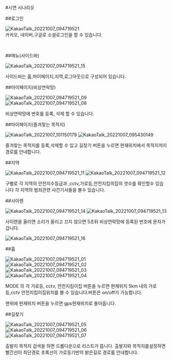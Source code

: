 #시연 시나리오
   
##로그인

![KakaoTalk_20221007_094719521](/uploads/85c3513eed2d1fabea7954c4a96be8b8/KakaoTalk_20221007_094719521.png)
<br>
카카오, 네이버,구글로 소셜로그인을 할 수 있습니다.

<br>

##메뉴(사이드바)

![KakaoTalk_20221007_094719521_15](/uploads/1fbe1df1a6bf5565ccddfb663988659a/KakaoTalk_20221007_094719521_15.png)

사이드바는 홈,마이페이지,지역,로그아웃으로 구성되어 있습니다.

##마이페이지(비상연락망)

![KakaoTalk_20221007_094719521_09](/uploads/8a1475b18664bee5e33b829c607a56d3/KakaoTalk_20221007_094719521_09.png)
![KakaoTalk_20221007_094719521_08](/uploads/c123a943cad6ac95dc59d9e8c460ecf2/KakaoTalk_20221007_094719521_08.png)

비상연락망에 번호를 등록, 삭제 할 수 있습니다.

##마이페이지(즐겨찾는 목적지)

![KakaoTalk_20221007_101150179](/uploads/fa5cf351ea04038822a79553f64988d9/KakaoTalk_20221007_101150179.jpg)
![KakaoTalk_20221007_095430149](/uploads/962cfa162e3497ddf9a016640e63c8ea/KakaoTalk_20221007_095430149.jpg)

즐겨찾는 목적지를 등록,삭제할 수 있고
길찾기 버튼을 누르면 현재위치에서 목적지까지 경로를 안내합니다.

##지역

![KakaoTalk_20221007_094719521_11](/uploads/f3ba7ab537b31ffd7494ce860f0a2e32/KakaoTalk_20221007_094719521_11.png)
![KakaoTalk_20221007_094719521_12](/uploads/4fbc6b74a91dfa91aa00d83ec4f49121/KakaoTalk_20221007_094719521_12.png)

구별로 각 지역의 안전지수등급과  ,cctv,가로등,안전지킴의집의 갯수를 확인할수 있습니다
각 지역의 범죄관련 사건기사들을 볼수 있습니다.

##사이렌

![KakaoTalk_20221007_094719521_14](/uploads/c57d91d29cbba3a82bb64819df06793c/KakaoTalk_20221007_094719521_14.png)
![KakaoTalk_20221007_094719521_13](/uploads/6a0ab1d18eaa488a99253a354f92688e/KakaoTalk_20221007_094719521_13.png)

사이렌을 울리면 소리가 울리고 끄지 않으면 5초뒤 비상연락망에 등록된 번호에 문자가 갑니다.

![KakaoTalk_20221007_094719521_16](/uploads/e05af18847fcbd1f32279f87afe88b4d/KakaoTalk_20221007_094719521_16.png)

##홈

![KakaoTalk_20221007_094719521_01](/uploads/4741b8a8b257a49c10cbc25d4a10cbb5/KakaoTalk_20221007_094719521_01.png)
![KakaoTalk_20221007_094719521_02](/uploads/82d8eca57315bd92db60d79d9d453f3f/KakaoTalk_20221007_094719521_02.png)
![KakaoTalk_20221007_094719521_03](/uploads/54f02311bf5955ca815751a061a8b1fd/KakaoTalk_20221007_094719521_03.png)
![KakaoTalk_20221007_094719521_04](/uploads/ac251d2bcbcdedf5783ed903a6cd9c67/KakaoTalk_20221007_094719521_04.png)

MODE 의 각 가로등, cctv, 안전지킴이집 버튼을 누르면 현재위치 5km 내의 가로등,cctv 안전지킴이집위치를 볼 수 있습니다.버튼은 on/off가 가능합니다.

맨위에 현재위치 버튼을 누르면 gps현재위치로 돌아옵니다.

##길찾기

![KakaoTalk_20221007_094719521_05](/uploads/099053eea80fe8041ba0108936f94f71/KakaoTalk_20221007_094719521_05.png)
![KakaoTalk_20221007_094719521_06](/uploads/c8664bf1c5790378d1964667e838e0a2/KakaoTalk_20221007_094719521_06.png)
![KakaoTalk_20221007_094719521_07](/uploads/da04ac61ac65f8c146dbe13dc58eadfd/KakaoTalk_20221007_094719521_07.png)

출발지 목적지 검색을 하면 드롭다운으로 리스트가 뜹니다.
출발지와 목적지를설정하면 빨간선이 최단경로
초록선이 가로등기반의 밝은길로 경로를 안내합니다.





